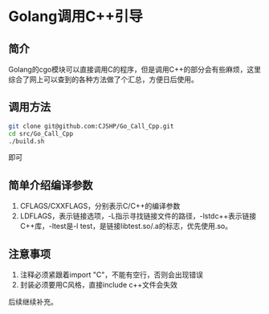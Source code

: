 # Golang调用C++引导

## 简介

Golang的cgo模块可以直接调用C的程序，但是调用C++的部分会有些麻烦，这里综合了网上可以查到的各种方法做了个汇总，方便日后使用。

## 调用方法

```bash
git clone git@github.com:CJSHP/Go_Call_Cpp.git
cd src/Go_Call_Cpp
./build.sh
```

即可

## 简单介绍编译参数

1. CFLAGS/CXXFLAGS，分别表示C/C++的编译参数
2. LDFLAGS，表示链接选项，-L指示寻找链接文件的路径，-lstdc++表示链接C++库，-ltest是-l test，是链接libtest.so/.a的标志，优先使用.so。

## 注意事项

1. 注释必须紧跟着import "C"，不能有空行，否则会出现错误
2. 封装必须要用C风格，直接include c++文件会失效

后续继续补充。
